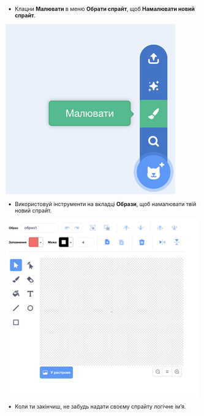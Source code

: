 - Клацни **Малювати** в меню **Обрати спрайт**, щоб **Намалювати новий спрайт**.

![новий спрайт](images/new_sprite.png)

- Використовуй інструменти на вкладці **Образи**, щоб намалювати твій новий спрайт.

![інструменти малювання](images/paint_tools.png)

- Коли ти закінчиш, не забудь надати своєму спрайту логічне ім’я.